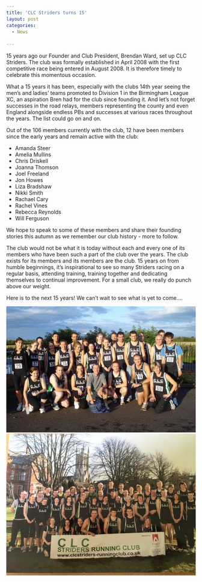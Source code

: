 ```yaml
---
title: 'CLC Striders turns 15'
layout: post
categories:
  - News

---
```


15 years ago our Founder and Club President, Brendan Ward, set up CLC Striders. The club was formally established in April 2008 with the first competitive race being entered in August 2008. It is therefore timely to celebrate this momentous occasion.

What a 15 years it has been, especially with the clubs 14th year seeing the men’s and ladies’ teams promoted to Division 1 in the Birmingham League XC, an aspiration Bren had for the club since founding it. And let’s not forget successes in the road relays, members representing the county and even England alongside endless PBs and successes at various races throughout the years. The list could go on and on.

Out of the 106 members currently with the club, 12 have been members since the early years and remain active with the club:

* Amanda Steer
* Amelia Mullins
* Chris Driskell
* Joanna Thomson
* Joel Freeland
* Jon Howes
* Liza Bradshaw
* Nikki Smith
* Rachael Cary
* Rachel Vines
* Rebecca Reynolds
* Will Ferguson

We hope to speak to some of these members and share their founding stories this autumn as we remember our club history - more to follow.

The club would not be what it is today without each and every one of its members who have been such a part of the club over the years. The club exists for its members and its members are the club. 15 years on from humble beginnings, it’s inspirational to see so many Striders racing on a regular basis, attending training, training together and dedicating themselves to continual improvement. For a small club, we really do punch above our weight.

Here is to the next 15 years! We can’t wait to see what is yet to come....

![CLC Striders turns 15](/images/2023/09/2023-09-12-CLC-Striders-15-1.jpg "CLC Striders turns 15")
![CLC Striders turns 15](/images/2023/09/2023-09-12-CLC-Striders-15-2.jpg "CLC Striders turns 15")
